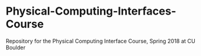 # Physical-Computing-Interfaces-Course
Repository for the Physical Computing Interface Course, Spring 2018 at CU Boulder
